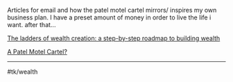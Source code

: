 Articles for email and how the patel motel cartel mirrors/ inspires my own business plan. I have a preset amount of money in order to live the life i want. after that...

[The ladders of wealth creation: a step-by-step roadmap to building wealth](https://nathanbarry.com/wealth-creation/)

[A Patel Motel Cartel?](https://www.nytimes.com/1999/07/04/magazine/a-patel-motel-cartel.html)

- - - -

#tk/wealth
